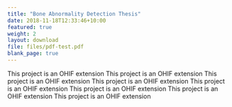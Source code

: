 ```yaml
---
title: "Bone Abnormality Detection Thesis"
date: 2018-11-18T12:33:46+10:00
featured: true
weight: 2
layout: download
file: files/pdf-test.pdf
blank_page: true
---
```


This project is an OHIF extension
This project is an OHIF extension
This project is an OHIF extension
This project is an OHIF extension
This project is an OHIF extension
This project is an OHIF extension
This project is an OHIF extension
This project is an OHIF extension
